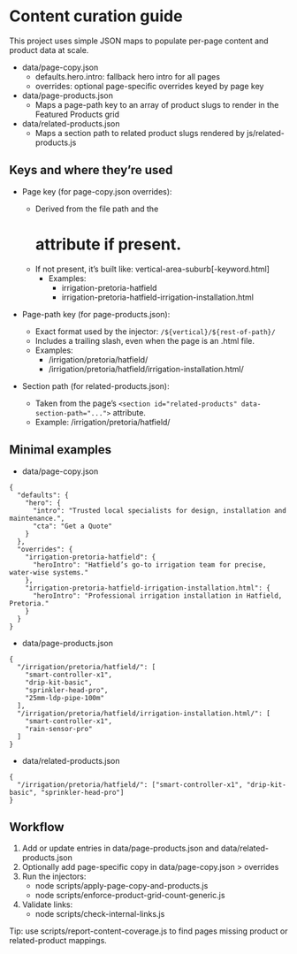 # Content curation guide

This project uses simple JSON maps to populate per-page content and product data at scale.

- data/page-copy.json
  - defaults.hero.intro: fallback hero intro for all pages
  - overrides: optional page-specific overrides keyed by page key
- data/page-products.json
  - Maps a page-path key to an array of product slugs to render in the Featured Products grid
- data/related-products.json
  - Maps a section path to related product slugs rendered by js/related-products.js

## Keys and where they’re used

- Page key (for page-copy.json overrides):
  - Derived from the file path and the <h1 id="page-h1" data-page-key> attribute if present.
  - If not present, it’s built like: vertical-area-suburb[-keyword.html]
    - Examples:
      - irrigation-pretoria-hatfield
      - irrigation-pretoria-hatfield-irrigation-installation.html

- Page-path key (for page-products.json):
  - Exact format used by the injector: `/${vertical}/${rest-of-path}/`
  - Includes a trailing slash, even when the page is an .html file.
  - Examples:
    - /irrigation/pretoria/hatfield/
    - /irrigation/pretoria/hatfield/irrigation-installation.html/

- Section path (for related-products.json):
  - Taken from the page’s `<section id="related-products" data-section-path="...">` attribute.
  - Example: /irrigation/pretoria/hatfield/

## Minimal examples

- data/page-copy.json
```
{
  "defaults": {
    "hero": {
      "intro": "Trusted local specialists for design, installation and maintenance.",
      "cta": "Get a Quote"
    }
  },
  "overrides": {
    "irrigation-pretoria-hatfield": {
      "heroIntro": "Hatfield’s go-to irrigation team for precise, water-wise systems."
    },
    "irrigation-pretoria-hatfield-irrigation-installation.html": {
      "heroIntro": "Professional irrigation installation in Hatfield, Pretoria."
    }
  }
}
```

- data/page-products.json
```
{
  "/irrigation/pretoria/hatfield/": [
    "smart-controller-x1",
    "drip-kit-basic",
    "sprinkler-head-pro",
    "25mm-ldp-pipe-100m"
  ],
  "/irrigation/pretoria/hatfield/irrigation-installation.html/": [
    "smart-controller-x1",
    "rain-sensor-pro"
  ]
}
```

- data/related-products.json
```
{
  "/irrigation/pretoria/hatfield/": ["smart-controller-x1", "drip-kit-basic", "sprinkler-head-pro"]
}
```

## Workflow

1) Add or update entries in data/page-products.json and data/related-products.json
2) Optionally add page-specific copy in data/page-copy.json > overrides
3) Run the injectors:
   - node scripts/apply-page-copy-and-products.js
   - node scripts/enforce-product-grid-count-generic.js
4) Validate links:
   - node scripts/check-internal-links.js

Tip: use scripts/report-content-coverage.js to find pages missing product or related-product mappings.

